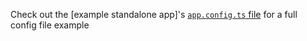 Check out the [example standalone app]'s [`app.config.ts` file](https://github.com/davidlj95/ngx/blob/main/projects/ngx-meta/examples/templates/standalone/src/app/app.config.template.ts) for a full config file example
